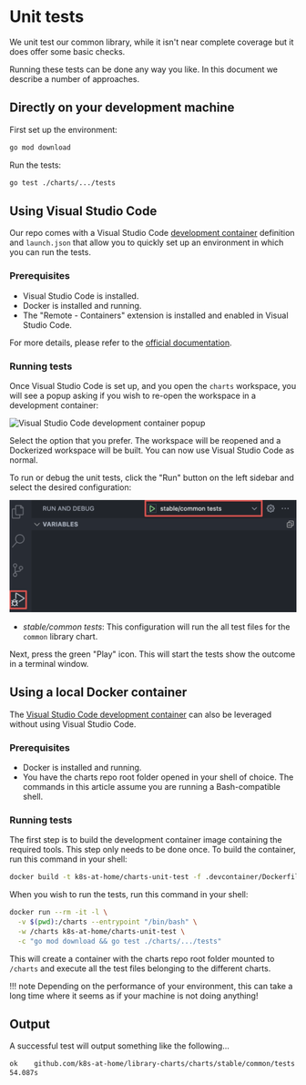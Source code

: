 # Unit tests

We unit test our common library, while it isn't near complete coverage but
it does offer some basic checks.

Running these tests can be done any way you like. In this document we describe
a number of approaches.

## Directly on your development machine

First set up the environment:

```sh
go mod download
```

Run the tests:

```sh
go test ./charts/.../tests
```

## Using Visual Studio Code

Our repo comes with a Visual Studio Code
[development container](https://code.visualstudio.com/docs/remote/containers)
definition and `launch.json` that allow you to quickly set up an environment
in which you can run the tests.

### Prerequisites

- Visual Studio Code is installed.
- Docker is installed and running.
- The "Remote - Containers" extension is installed and enabled in Visual Studio
Code.

For more details, please refer to the
[official documentation](https://code.visualstudio.com/docs/remote/containers#_system-requirements).

### Running tests

Once Visual Studio Code is set up, and you open the `charts` workspace, you
will see a popup asking if you wish to re-open the workspace in a development
container:

![Visual Studio Code development container popup](../../assets/screenshots/vscode_devcontainer_popup.png)

Select the option that you prefer. The workspace will be reopened and a
Dockerized workspace will be built. You can now use Visual Studio Code as
normal.

To run or debug the unit tests, click the "Run" button on the left sidebar
and select the desired configuration:

![Visual Studio Code run configurations](../../assets/screenshots/vscode_run_unittests.png)

- _stable/common tests_: This configuration will run the all test
files for the `common` library chart.

Next, press the green "Play" icon. This will start the tests show the
outcome in a terminal window.

## Using a local Docker container

The [Visual Studio Code development container](#using-visual-studio-code)
can also be leveraged without using Visual Studio Code.

### Prerequisites

- Docker is installed and running.
- You have the charts repo root folder opened in your shell of choice. The
  commands in this article assume you are running a Bash-compatible shell.

### Running tests

The first step is to build the development container image containing the
required tools. This step only needs to be done once. To build the container,
run this command in your shell:

```sh
docker build -t k8s-at-home/charts-unit-test -f .devcontainer/Dockerfile .
```

When you wish to run the tests, run this command in your shell:

```sh
docker run --rm -it -l \
  -v $(pwd):/charts --entrypoint "/bin/bash" \
  -w /charts k8s-at-home/charts-unit-test \
  -c "go mod download && go test ./charts/.../tests"
```

This will create a container with the charts repo root folder mounted to
`/charts` and execute all the test files belonging to the different charts.

!!! note
    Depending on the performance of your environment, this can take a long time
    where it seems as if your machine is not doing anything!

## Output

A successful test will output something like the following...

```text
ok    github.com/k8s-at-home/library-charts/charts/stable/common/tests  54.087s
```
